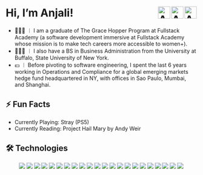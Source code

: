 <!-- Hello World & Contact Info Tiles -->

<h1> 
  <b>Hi, I’m Anjali!</b>  
  <a href="mailto: anjali.nainani@gmail.com">
    <img align="right" alt="Anjali's Email" width="32px" src="https://raw.githubusercontent.com/braydonwang/braydonwang/main/mail.png" />
  </a> 
  <a href= "https://github.com/anjinai">
    <img align="right" alt="Anjali's Github" width="32px" src="https://raw.githubusercontent.com/braydonwang/braydonwang/main/github.svg" />
  </a>
  <a href="https://www.linkedin.com/in/anjali-nainani/">
    <img align="right" alt="Anjali's LinkedIn" width="32px" src="https://raw.githubusercontent.com/braydonwang/braydonwang/main/linkedin.svg" />
  </a>
</h1>

<!--  About Me Section  -->

- 👩🏻‍🎓 ︱ I am a graduate of The Grace Hopper Program at Fullstack Academy (a software development immersive at Fullstack Academy whose mission is to make tech careers more accessible to women+).  
- 👩🏻‍🎓 ︱ I also have a BS in Business Administration from the University at Buffalo, State University of New York.
- 💵 ︱ Before pivoting to software engineering, I spent the last 6 years working in Operations and Compliance for a global emerging markets hedge fund headquartered in NY, with offices in Sao Paulo, Mumbai, and Shanghai.

<!-- Fun Facts Section -->

## ⚡ Fun Facts
- Currently Playing: Stray (PS5)
- Currently Reading: Project Hail Mary by Andy Weir

<!-- Technologies Section -->

## 🛠 Technologies

<div align="center"> 
  <img src= "https://img.shields.io/badge/JavaScript-323330?style=for-the-badge&logo=javascript&logoColor=F7DF1E">
  <img src= "https://img.shields.io/badge/HTML5-E34F26?style=for-the-badge&logo=html5&logoColor=white">
  <img src= "https://img.shields.io/badge/CSS3-1572B6?style=for-the-badge&logo=css3&logoColor=white">
  <img src= "https://img.shields.io/badge/Node.js-43853D?style=for-the-badge&logo=node.js&logoColor=white">
  <img src= "https://img.shields.io/badge/Express-282C34?style=for-the-badge&logo=express&logoColor=FFFFFF">
  <img src= "https://img.shields.io/badge/React-20232A?style=for-the-badge&logo=react&logoColor=61DAFB">
  <img src= "https://img.shields.io/badge/React_Native-20232A?style=for-the-badge&logo=react&logoColor=61DAFB">
  <img src= "https://img.shields.io/badge/Bootstrap-563D7C?style=for-the-badge&logo=bootstrap&logoColor=white">
  <img src= "https://img.shields.io/badge/Material--UI-0081CB?style=for-the-badge&logo=material-ui&logoColor=white">
  <img src= "https://img.shields.io/badge/Redux-593D88?style=for-the-badge&logo=redux&logoColor=white">
  <img src= "https://img.shields.io/badge/React_Router-CA4245?style=for-the-badge&logo=react-router&logoColor=white">
  <img src= "https://img.shields.io/badge/jQuery-0769AD?style=for-the-badge&logo=jquery&logoColor=white">
  <img src= "https://img.shields.io/badge/PostgreSQL-316192?style=for-the-badge&logo=postgresql&logoColor=white">
  <img src= "https://img.shields.io/badge/Heroku-430098?style=for-the-badge&logo=heroku&logoColor=white">
  <img src= "https://img.shields.io/badge/Sequelize-282C34?style=for-the-badge&logo=sequelize&logoColor=1572B6">
  <img src= "https://img.shields.io/badge/Microsoft_Excel-217346?style=for-the-badge&logo=microsoft-excel&logoColor=white">
  <img src= "https://img.shields.io/badge/Chai-282C34?style=for-the-badge&logo=chai&logoColor=#FFFFFF">
  <img src= "https://img.shields.io/badge/Google Vision API-282C34?style=for-the-badge&logo=googlecloud&logoColor=#4285F4">
  <img src= "https://img.shields.io/badge/Firebase-282C34?style=for-the-badge&logo=firebase&logoColor=FFCA28">
  <img src= "https://img.shields.io/badge/git-282C34?style=for-the-badge&logo=git&logoColor=F05032">
  <img src= "https://img.shields.io/badge/ESLint-282C34?style=for-the-badge&logo=eslint&logoColor=4B32C3"> 
  <img src= "https://img.shields.io/badge/Vue.js-35495E?style=for-the-badge&logo=vue.js&logoColor=4FC08D">
  <img src="
</div>

